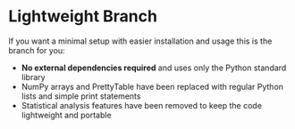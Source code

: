 # Lightweight Branch
If you want a minimal setup with easier installation and usage this is the branch for you:

- **No external dependencies required** and uses only the Python standard library  
- NumPy arrays and PrettyTable have been replaced with regular Python lists and simple print statements  
- Statistical analysis features have been removed to keep the code lightweight and portable
